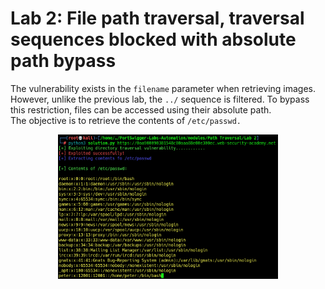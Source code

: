 # Lab 2: File path traversal, traversal sequences blocked with absolute path bypass

The vulnerability exists in the `filename` parameter when retrieving images. However, unlike the previous lab, the `../` sequence is filtered. To bypass this restriction, files can be accessed using their absolute path.\
The objective is to retrieve the contents of `/etc/passwd.`

<p align="center"><img src="./../../../images/Path Traversal/lab2.png" alt="Lab 2" width="70%" height="70%"></p>